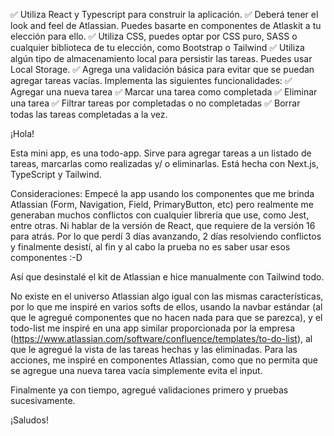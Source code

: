 ✅ Utiliza React y Typescript para construir la aplicación. 
✅ Deberá tener el look and feel de Atlassian. Puedes basarte en componentes de Atlaskit a tu elección para ello. 
✅ Utiliza CSS, puedes optar por CSS puro, SASS o cualquier biblioteca de tu elección, como Bootstrap o Tailwind 
✅ Utiliza algún tipo de almacenamiento local para persistir las tareas. Puedes usar Local Storage. 
✅ Agrega una validación básica para evitar que se puedan agregar tareas vacías. 
    Implementa las siguientes funcionalidades: 
✅ Agregar una nueva tarea 
✅ Marcar una tarea como completada 
✅ Eliminar una tarea 
✅ Filtrar tareas por completadas o no completadas 
✅ Borrar todas las tareas completadas a la vez.

¡Hola!

Esta mini app, es una todo-app. Sirve para agregar tareas a un listado de tareas, marcarlas como realizadas y/ o eliminarlas. Está hecha con Next.js, TypeScript y Tailwind.

Consideraciones: Empecé la app usando los componentes que me brinda Atlassian (Form, Navigation, Field, PrimaryButton, etc) pero realmente me generaban muchos conflictos con cualquier librería que use, como Jest, entre otras. Ni hablar de la versión de React, que requiere de la versión 16 para atrás. Por lo que perdí 3 días avanzando, 2 días resolviendo conflictos y finalmente desistí, al fin y al cabo la prueba no es saber usar esos componentes :-D

Así que desinstalé el kit de Atlassian e hice manualmente con Tailwind todo.

No existe en el universo Atlassian algo igual con las mismas características, por lo que me inspiré en varios softs de ellos, usando la navbar estándar (al que le agregué componentes que no hacen nada para que se parezca), y el todo-list me inspiré en una app similar proporcionada por la empresa (https://www.atlassian.com/software/confluence/templates/to-do-list), al que le agregué la vista de las tareas hechas y las eliminadas. Para las acciones, me inspiré en componentes Atlassian, como que no permita que se agregue una nueva tarea vacía simplemente evita el input.

Finalmente ya con tiempo, agregué validaciones primero y pruebas sucesivamente.

¡Saludos!
